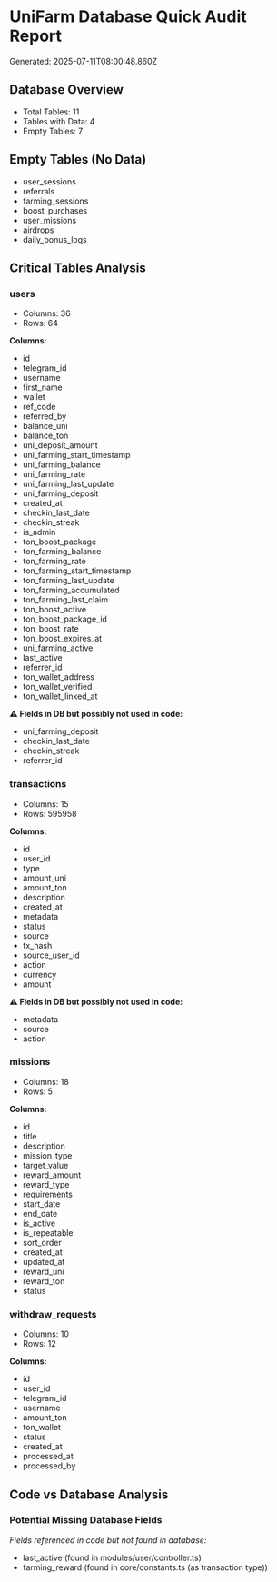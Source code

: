 # UniFarm Database Quick Audit Report
Generated: 2025-07-11T08:00:48.860Z

## Database Overview
- Total Tables: 11
- Tables with Data: 4
- Empty Tables: 7

## Empty Tables (No Data)
- user_sessions
- referrals
- farming_sessions
- boost_purchases
- user_missions
- airdrops
- daily_bonus_logs

## Critical Tables Analysis

### users
- Columns: 36
- Rows: 64

**Columns:**
- id
- telegram_id
- username
- first_name
- wallet
- ref_code
- referred_by
- balance_uni
- balance_ton
- uni_deposit_amount
- uni_farming_start_timestamp
- uni_farming_balance
- uni_farming_rate
- uni_farming_last_update
- uni_farming_deposit
- created_at
- checkin_last_date
- checkin_streak
- is_admin
- ton_boost_package
- ton_farming_balance
- ton_farming_rate
- ton_farming_start_timestamp
- ton_farming_last_update
- ton_farming_accumulated
- ton_farming_last_claim
- ton_boost_active
- ton_boost_package_id
- ton_boost_rate
- ton_boost_expires_at
- uni_farming_active
- last_active
- referrer_id
- ton_wallet_address
- ton_wallet_verified
- ton_wallet_linked_at

**⚠️ Fields in DB but possibly not used in code:**
- uni_farming_deposit
- checkin_last_date
- checkin_streak
- referrer_id

### transactions
- Columns: 15
- Rows: 595958

**Columns:**
- id
- user_id
- type
- amount_uni
- amount_ton
- description
- created_at
- metadata
- status
- source
- tx_hash
- source_user_id
- action
- currency
- amount

**⚠️ Fields in DB but possibly not used in code:**
- metadata
- source
- action

### missions
- Columns: 18
- Rows: 5

**Columns:**
- id
- title
- description
- mission_type
- target_value
- reward_amount
- reward_type
- requirements
- start_date
- end_date
- is_active
- is_repeatable
- sort_order
- created_at
- updated_at
- reward_uni
- reward_ton
- status

### withdraw_requests
- Columns: 10
- Rows: 12

**Columns:**
- id
- user_id
- telegram_id
- username
- amount_ton
- ton_wallet
- status
- created_at
- processed_at
- processed_by

## Code vs Database Analysis

### Potential Missing Database Fields
*Fields referenced in code but not found in database:*

- last_active (found in modules/user/controller.ts)
- farming_reward (found in core/constants.ts (as transaction type))